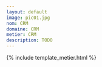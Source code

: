 ```yaml
---
layout: default
image: pic01.jpg
nom: CRM
domaine: CRM
metier: CRM
description: TODO
---
```

{% include template_metier.html %}